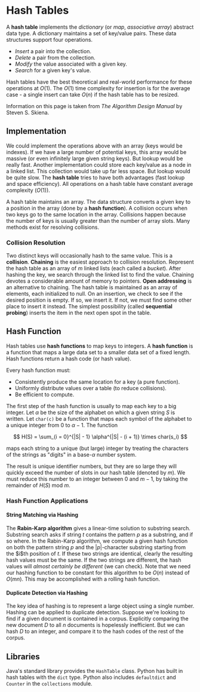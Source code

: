 # Hash Tables

A **hash table** implements the _dictionary_ (or _map_, _associative array_)
abstract data type. A dictionary maintains a set of key/value pairs. These data
structures support four operations.

- _Insert_ a pair into the collection.
- _Delete_ a pair from the collection.
- _Modify_ the value associated with a given key.
- _Search_ for a given key's value.

Hash tables have the best theoretical and real-world performance for these
operations at $O(1)$. The $O(1)$ time complexity for insertion is for the
average case - a single insert can take $O(n)$ if the hash table has to be
resized.

Information on this page is taken from _The Algorithm Design Manual_ by Steven
S. Skiena.

## Implementation

We could implement the operations above with an array (keys would be indexes).
If we have a large number of potential keys, this array would be massive (or
even infinitely large given string keys). But lookup would be really fast.
Another implementation could store each key/value as a node in a linked list.
This collection would take up far less space. But lookup would be quite slow.
The **hash table** tries to have both advantages (fast lookup and space
efficiency). All operations on a hash table have constant average complexity
($O(1)$).

A hash table maintains an array. The data structure converts a given key to a
position in the array (done by a **hash function**). A collision occurs when two
keys go to the same location in the array. Collisions happen because the number
of keys is usually greater than the number of array slots. Many methods exist
for resolving collisions.

### Collision Resolution

Two distinct keys will occasionally hash to the same value. This is a
**collision**. **Chaining** is the easiest approach to collision resolution.
Represent the hash table as an array of $m$ linked lists (each called a
_bucket_). After hashing the key, we search through the linked list to find the
value. Chaining devotes a considerable amount of memory to pointers. **Open
addressing** is an alternative to chaining. The hash table is maintained as an
array of elements, each initialized to null. On an insertion, we check to see if
the desired position is empty. If so, we insert it. If not, we must find some
other place to insert it instead. The simplest possibility (called **sequential
probing**) inserts the item in the next open spot in the table.

## Hash Function

Hash tables use **hash functions** to map keys to integers. A **hash function**
is a function that maps a large data set to a smaller data set of a fixed
length. Hash functions return a hash code (or hash value).

Every hash function must:

- Consistently produce the same location for a key (a pure function).
- Uniformly distribute values over a table (to reduce collisions).
- Be efficient to compute.

The first step of the hash function is usually to map each key to a big integer.
Let $\alpha$ be the size of the alphabet on which a given string $S$ is written.
Let `char(c)` be a function that maps each symbol of the alphabet to a unique
integer from 0 to $\alpha - 1$. The function

$$
H(S) = \sum_{i = 0}^{|S| - 1} \alpha^{|S| - (i + 1)} \times char(s_i)
$$

maps each string to a unique (but large) integer by treating the characters of
the strings as "digits" in a base-$\alpha$ number system.

The result is unique identifier numbers, but they are so large they will quickly
exceed the number of slots in our hash table (denoted by $m$). We must reduce
this number to an integer between $0$ and $m - 1$, by taking the remainder of
$H(S)$ mod $m$.

### Hash Function Applications

#### String Matching via Hashing

The **Rabin-Karp algorithm** gives a linear-time solution to substring search.
Substring search asks if string $t$ contains the pattern $p$ as a substring, and
if so where. In the Rabin-Karp algorithm, we compute a given hash function on
both the pattern string $p$ and the $|p|$-character substring starting from the
\$i\$th position of $t$. If these two strings are identical, clearly the
resulting hash values must be the same. If the two strings are different, the
hash values will _almost certainly be different_ (we can check). Note that we
need our hashing function to be constant for this algorithm to be $O(n)$ instead
of $O(mn)$. This may be accomplished with a rolling hash function.

#### Duplicate Detection via Hashing

The key idea of hashing is to represent a large object using a single number.
Hashing can be applied to duplicate detection. Suppose we're looking to find if
a given document is contained in a corpus. Explicitly comparing the new document
$D$ to all $n$ documents is hopelessly inefficient. But we can hash $D$ to an
integer, and compare it to the hash codes of the rest of the corpus.

## Libraries

Java's standard library provides the `HashTable` class. Python has built in hash
tables with the `dict` type. Python also includes `defaultdict` and `Counter` in
the `collections` module.
